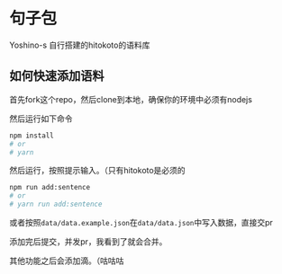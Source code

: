 # 句子包

Yoshino-s 自行搭建的hitokoto的语料库

## 如何快速添加语料

首先fork这个repo，然后clone到本地，确保你的环境中必须有nodejs

然后运行如下命令

```bash
npm install
# or 
# yarn
```

然后运行，按照提示输入。（只有hitokoto是必须的

```bash
npm run add:sentence
# or
# yarn run add:sentence
```

或者按照`data/data.example.json`在`data/data.json`中写入数据，直接交pr

添加完后提交，并发pr，我看到了就会合并。

其他功能之后会添加滴。（咕咕咕
